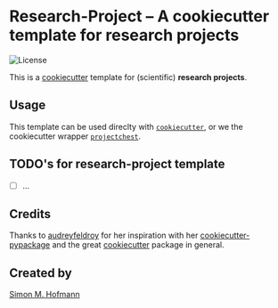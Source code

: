 # Research-Project – A cookiecutter template for research projects

![License](https://img.shields.io/badge/license-MIT-blue.svg)

This is a [cookiecutter](https://cookiecutter.readthedocs.io/en/stable/) template for (scientific) **research projects**.

## Usage

This template can be used direclty with [`cookiecutter`](https://github.com/cookiecutter/cookiecutter),
or we the cookiecutter wrapper [`projectchest`](https://github.com/SHEscher/ProjectChest).

## TODO's for research-project template

- [ ] ...

## Credits

Thanks to [audreyfeldroy](https://github.com/audreyfeldroy) for her inspiration with her [cookiecutter-pypackage](https://github.com/audreyfeldroy/cookiecutter-pypackage) and the great [cookiecutter](https://github.com/cookiecutter/cookiecutter) package in general.

## Created by

[Simon M. Hofmann](https://github.com/SHEscher)
